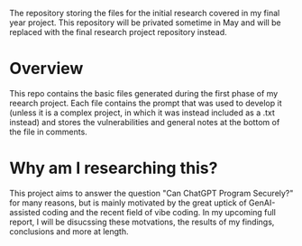 The repository storing the files for the initial research covered in my final year project. This repository will be privated sometime in May and will be replaced with the final research project repository instead. 

# Overview
This repo contains the basic files generated during the first phase of my reearch project. Each file contains the prompt that was used to develop it (unless it is a complex project, in which it was instead included as a .txt instead) and stores the vulnerabilities and general notes at the bottom of the file in comments. 

# Why am I researching this?

This project aims to answer the question "Can ChatGPT Program Securely?" for many reasons, but is mainly motivated by the great uptick of GenAI-assisted coding and the recent field of vibe coding. In my upcoming full report, I will be disucssing these motvations, the results of my findings, conclusions and more at length.
